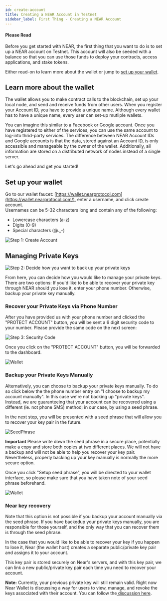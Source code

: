 ```yaml
---
id: create-account
title: Creating a NEAR Account in Testnet
sidebar_label: First Thing - Creating a NEAR Account
---
```


#### Please Read
Before you get started with NEAR, the first thing that you want to do is to set up a NEAR account on Testnet. This account will also be seeded with a balance so that you can use those funds to deploy your contracts, access applications, and stake tokens.

Either read-on to learn more about the wallet or jump to [set up your wallet](http://localhost:3000/docs/local-setup/create-account#set-up-your-wallet).

## Learn more about the wallet

The wallet allows you to make contract calls to the blockchain, set up your local node, and send and receive funds from other users. When you register your Account ID, you have to provide a unique name. Although every wallet has to have a unique name, every user can set-up mutliple wallets.

You can imagine this similar to a Facebook or Google account. Once you have registered to either of the services, you can use the same account to log-into thrid-party services. The difference between NEAR Account IDs and Google accounts is that the data, stored against an Account ID, is only accessible and manageable by the owner of the wallet. Additionally, all information are stored on a distributed network of nodes instead of a single server. 

Let's go ahead and get you started!

## Set up your wallet 

Go to our wallet faucet: [https://wallet.nearprotocol.com](https://wallet.nearprotocol.com/), enter a username, and click create account.  
Usernames can be 5-32 characters long and contain any of the following:

* Lowercase characters \(a-z\) 
* Digits \(0-9\) 
* Special characters \(@.\_-\)

![Step 1: Create Account](assets/image-3.png)

## Managing Private Keys

![Step 2: Decide how you want to back up your private keys](assets/image%20%281%29.png)

From here, you can decide how you would like to manage your private keys. There are two options: If you'd like to be able to recover your private key through NEAR should you lose it, enter your phone number. Otherwise, backup your private key manually. 

### Recover your Private Keys via Phone Number

After you have provided us with your phone number and clicked the "PROTECT ACCOUNT" button, you will be sent a 6 digit security code to your number. Please provide the same code on the next screen:

![Step 3: Security Code](assets/entercode.png)

Once you click on the "PROTECT ACCOUNT" button, you will be forwarded to the dashboard.

![Wallet](assets/finalscreen.png)

### Backup your Private Keys Manually

Alternatively, you can choose to backup your private keys manually. To do so click below the the phone number entry on "I choose to backup my account manually". In this case we're not backing up "private keys". Instead, we are guaranteeing that your account can be recovered using a different (ie. not phone SMS) method; in our case, by using a seed phrase.

In the next step, you will be presented with a seed phrase that will allow you to recover your key pair in the future. 

![SeedPhrase](assets/writedownrecovery.png)

**Important** Please write down the seed phrase in a secure place, potentially make a copy and store both copies at two different places. We will not have a backup and will not be able to help you recover your key pair. Nevertheless, properly backing up your key manually is normally the more secure option.

Once you click "Setup seed phrase", you will be directed to your wallet interface, so please make sure that you have taken note of your seed phrase beforehand. 

![Wallet](assets/finalscreen.png)

### Near key recovery

Note that this option is not possible if you backup your account manually via the seed phrase. If you have backedup your private keys manually, you are responsible for those yourself, and the only way that you can recover them is through the seed phrase. 

In the case that you would like to be able to recover your key if you happen to lose it, Near \(the wallet host\) creates a separate public/private key pair and assigns it to your account.

This key pair is stored securely on Near's servers, and with this key pair, we can link a new public/private key pair each time you need to recover your account. 

**Note:** Currently, your previous private key will still remain valid. Right now Near Wallet is discussing a way for users to view, manage, and revoke the keys associated with their account. You can follow the[ discussion here](https://github.com/nearprotocol/near-wallet/issues/119).


